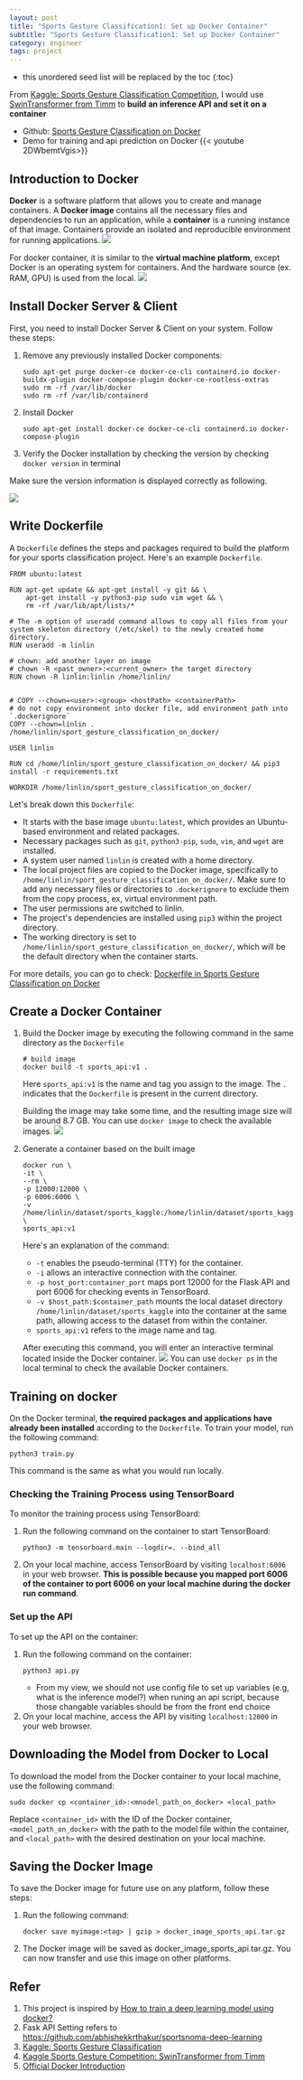```yaml
---
layout: post
title: "Sports Gesture Classification1: Set up Docker Container"
subtitle: "Sports Gesture Classification1: Set up Docker Container"
category: engineer 
tags: project 
---
```


<!--more-->

* this unordered seed list will be replaced by the toc
{:toc}


From [Kaggle: Sports Gesture Classification Competition](https://www.kaggle.com/datasets/gpiosenka/sports-classification), I would use [SwinTransformer from Timm](https://www.kaggle.com/code/pkbpkb0055/99-2-classification-using-swin-transformer) to **build an inference API and set it on a container**

- Github: [Sports Gesture Classification on Docker](https://github.com/veraz00/sports_gesture_classification_on_docker)
- Demo for training and api prediction on Docker 
{{< youtube 2DWbemtVgis>}}



## Introduction to Docker 
**Docker** is a software platform that allows you to create and manage containers. A **Docker image** contains all the necessary files and dependencies to run an application, while a **container** is a running instance of that image. Containers provide an isolated and reproducible environment for running applications.
![](/assets/img/2023-05-01/docker_relationship.jpeg)

For docker container, it is similar to the **virtual machine platform**, except Docker is an operating system for containers. And the hardware source (ex. RAM, GPU) is used from the local.
![](/assets/img/2023-05-01/docker_container.png)


## Install Docker Server & Client 
First, you need to install Docker Server & Client on your system. Follow these steps:
1. Remove any previously installed Docker components:

    ```shell
    sudo apt-get purge docker-ce docker-ce-cli containerd.io docker-buildx-plugin docker-compose-plugin docker-ce-rootless-extras
    sudo rm -rf /var/lib/docker
    sudo rm -rf /var/lib/containerd
    ```
2. Install Docker

    ```shell
    sudo apt-get install docker-ce docker-ce-cli containerd.io docker-compose-plugin
    ```
3. Verify the Docker installation by checking the version by checking `docker version` in terminal

Make sure the version information is displayed correctly as following.

![](/assets/img/2023-05-01/docker_version.jpg)




## Write Dockerfile 
A `Dockerfile` defines the steps and packages required to build the platform for your sports classification project. Here's an example `Dockerfile`.

```shell
FROM ubuntu:latest

RUN apt-get update && apt-get install -y git && \
    apt-get install -y python3-pip sudo vim wget && \ 
    rm -rf /var/lib/apt/lists/*

# The -m option of useradd command allows to copy all files from your system skeleton directory (/etc/skel) to the newly created home directory.
RUN useradd -m linlin 

# chown: add another layer on image 
# chown -R <past_owner>:<current_owner> the target directory
RUN chown -R linlin:linlin /home/linlin/  


# COPY --chown=<user>:<group> <hostPath> <containerPath>    
# do not copy environment into docker file, add environment path into `.dockerignore`
COPY --chown=linlin . /home/linlin/sport_gesture_classification_on_docker/

USER linlin

RUN cd /home/linlin/sport_gesture_classification_on_docker/ && pip3 install -r requirements.txt

WORKDIR /home/linlin/sport_gesture_classification_on_docker/
```
Let's break down this `Dockerfile`:

- It starts with the base image `ubuntu:latest`, which provides an Ubuntu-based environment and related packages.
- Necessary packages such as `git`, `python3-pip`, `sudo`, `vim`, and `wget` are installed.
- A system user named `linlin` is created with a home directory.
- The local project files are copied to the Docker image, specifically to `/home/linlin/sport_gesture_classification_on_docker/`. Make sure to add any necessary files or directories to `.dockerignore` to exclude them from the copy process, ex, virtual environment path.
- The user permissions are switched to linlin.
- The project's dependencies are installed using `pip3` within the project directory.
- The working directory is set to `/home/linlin/sport_gesture_classification_on_docker/`, which will be the default directory when the container starts.

For more details, you can go to check: [Dockerfile in Sports Gesture Classification on Docker](https://github.com/veraz00/sports_gesture_classification_on_docker/blob/main/Dockerfile)


## Create a Docker Container 
1. Build the Docker image by executing the following command in the same directory as the `Dockerfile`

    ```shell
    # build image 
    docker build -t sports_api:v1 .
    ```
    Here `sports_api:v1` is the name and tag you assign to the image. The `.` indicates that the `Dockerfile` is present in the current directory. 

    Building the image may take some time, and the resulting image size will be around 8.7 GB. You can use `docker image` to check the available images.
    ![](/assets/img/2023-05-01/sports_api_image.png)

2. Generate a container based on the built image

    ```shell
    docker run \
    -it \
    --rm \
    -p 12000:12000 \
    -p 6006:6006 \
    -v /home/linlin/dataset/sports_kaggle:/home/linlin/dataset/sports_kaggle \
    sports_api:v1
    ```
    Here's an explanation of the command:
    - `-t` enables the pseudo-terminal (TTY) for the container.
    - `-i` allows an interactive connection with the container.
    - `-p host_port:container_port` maps port 12000 for the Flask API and port 6006 for checking events in TensorBoard.
    - `-v $host_path:$container_path` mounts the local dataset directory `/home/linlin/dataset/sports_kaggle` into the container at the same path, allowing access to the dataset from within the container.
    - `sports_api:v1` refers to the image name and tag.

    After executing this command, you will enter an interactive terminal located inside the Docker container. 
    ![](/assets/img/2023-05-01/from_docker_run.png)
    You can use `docker ps` in the local terminal to check the available Docker containers.


## Training on docker 
On the Docker terminal, **the required packages and applications have already been installed** according to the `Dockerfile`. To train your model, run the following command:

```shell
python3 train.py
```
This command is the same as what you would run locally.

### Checking the Training Process using TensorBoard
To monitor the training process using TensorBoard:

1. Run the following command on the container to start TensorBoard:
    ```shell
    python3 -m tensorboard.main --logdir=. --bind_all
    ```
2. On your local machine, access TensorBoard by visiting `localhost:6006` in your web browser. **This is possible because you mapped port 6006 of the container to port 6006 on your local machine during the docker run command**.


### Set up the API
To set up the API on the container: 
1. Run the following command on the container:
    ```shell
    python3 api.py
    ```
    - From my view, we should not use config file to set up variables (e.g, what is the inference model?) when runing an api script, because those changable variables should be from the front end choice 
2. On your local machine, access the API by visiting `localhost:12000` in your web browser.


## Downloading the Model from Docker to Local
To download the model from the Docker container to your local machine, use the following command:
```shell
sudo docker cp <container_id>:<mnodel_path_on_docker> <local_path>
```
Replace `<container_id>` with the ID of the Docker container, `<model_path_on_docker>` with the path to the model file within the container, and `<local_path>` with the desired destination on your local machine.

## Saving the Docker Image
To save the Docker image for future use on any platform, follow these steps: 
1. Run the following command:
    ```shell
    docker save myimage:<tag> | gzip > docker_image_sports_api.tar.gz
    ```
2. The Docker image will be saved as docker_image_sports_api.tar.gz. You can now transfer and use this image on other platforms.


## Refer
1. This project is inspired by [How to train a deep learning model using docker?](https://www.youtube.com/watch?v=Kzrfw-tAZew)
2. Fask API Setting refers to https://github.com/abhishekkrthakur/sportsnoma-deep-learning
3. [Kaggle: Sports Gesture Classification](https://www.kaggle.com/datasets/gpiosenka/sports-classification)
4. [Kaggle Sports Gesture Competition: SwinTransformer from Timm](https://www.kaggle.com/code/pkbpkb0055/99-2-classification-using-swin-transformer)
5. [Official Docker Introduction](https://docs.docker.com/get-started/overview/)